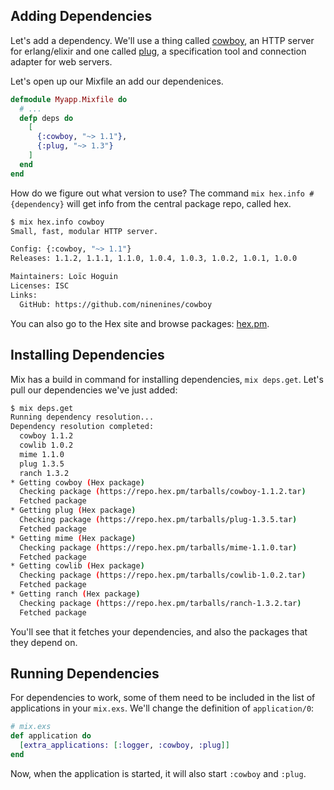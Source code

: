 ## Adding Dependencies

Let's add a dependency. We'll use a thing called [cowboy](https://github.com/ninenines/cowboy), an HTTP server for erlang/elixir and one called [plug](https://github.com/elixir-lang/plug), a specification tool and connection adapter for web servers.


Let's open up our Mixfile an add our dependenices.

```elixir
defmodule Myapp.Mixfile do
  # ...
  defp deps do
    [
      {:cowboy, "~> 1.1"},
      {:plug, "~> 1.3"}
    ]
  end
end
```

How do we figure out what version to use? The command `mix hex.info #{dependency}` will get info from the central package repo, called hex. 

```bash
$ mix hex.info cowboy
Small, fast, modular HTTP server.

Config: {:cowboy, "~> 1.1"}
Releases: 1.1.2, 1.1.1, 1.1.0, 1.0.4, 1.0.3, 1.0.2, 1.0.1, 1.0.0

Maintainers: Loïc Hoguin
Licenses: ISC
Links:
  GitHub: https://github.com/ninenines/cowboy

```

You can also go to the Hex site and browse packages: [hex.pm](https://hex.pm).


## Installing Dependencies

Mix has a build in command for installing dependencies, `mix deps.get`. Let's pull our dependencies we've just added:

```bash
$ mix deps.get
Running dependency resolution...
Dependency resolution completed:
  cowboy 1.1.2
  cowlib 1.0.2
  mime 1.1.0
  plug 1.3.5
  ranch 1.3.2
* Getting cowboy (Hex package)
  Checking package (https://repo.hex.pm/tarballs/cowboy-1.1.2.tar)
  Fetched package
* Getting plug (Hex package)
  Checking package (https://repo.hex.pm/tarballs/plug-1.3.5.tar)
  Fetched package
* Getting mime (Hex package)
  Checking package (https://repo.hex.pm/tarballs/mime-1.1.0.tar)
  Fetched package
* Getting cowlib (Hex package)
  Checking package (https://repo.hex.pm/tarballs/cowlib-1.0.2.tar)
  Fetched package
* Getting ranch (Hex package)
  Checking package (https://repo.hex.pm/tarballs/ranch-1.3.2.tar)
  Fetched package
```

You'll see that it fetches your dependencies, and also the packages that they depend on. 

## Running Dependencies

For dependencies to work, some of them need to be included in the list of applications in your `mix.exs`. We'll change the definition of `application/0`:

```elixir
# mix.exs
def application do
  [extra_applications: [:logger, :cowboy, :plug]]
end
```

Now, when the application is started, it will also start `:cowboy` and `:plug`. 